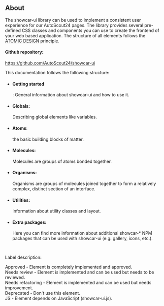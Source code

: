 <h2>About</h2>
The showcar-ui library can be used to implement a consistent user experience for our AutoScout24 pages.
The library provides several pre-defined CSS classes and components you can use to create the frontend of your web based application.
The structure of all elements follows the <a href="http://bradfrost.com/blog/post/atomic-web-design/" target="_blank">ATOMIC DESIGN</a> principle.

<h4>Github repository:</h4> <a href="https://github.com/AutoScout24/showcar-ui" target="_blank">https://github.com/AutoScout24/showcar-ui</a>

<br>

This documentation follows the following structure:

* <h4>Getting started</h4>: General information about showcar-ui and how to use it.
* <h4>Globals:</h4> Describing global elements like variables.
* <h4>Atoms:</h4> the basic building blocks of matter.
* <h4>Molecules:</h4> Molecules are groups of atoms bonded together.
* <h4>Organisms:</h4> Organisms are groups of molecules joined together to form a relatively complex, distinct section of an interface.
* <h4>Utilities:</h4> Information about utility classes and layout.
* <h4>Extra packages:</h4> Here you can find more information about additional showcar-* NPM packages that can be used with showcar-ui (e.g. gallery, icons, etc.).

<br>

Label description:

<span class="status approved">Approved</span> - Element is completely implemented and approved. <br>
<span class="status review">Needs review</span> - Element is implemented and can be used but needs to be reviewed. <br>
<span class="status refactor">Needs refactoring</span> - Element is implemented and can be used but needs improvement. <br>
<span class="status deprecated">Deprecated</span> - Don't use this element. <br>
<span class="status js">JS</span> - Element depends on JavaScript (showcar-ui.js).
